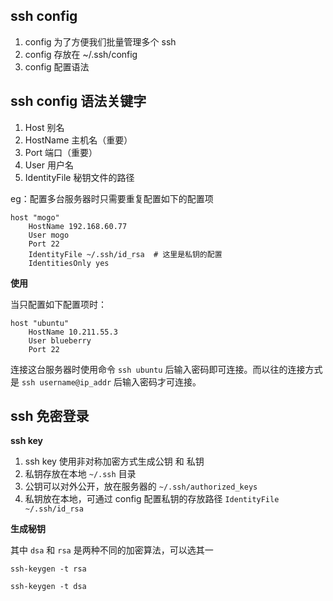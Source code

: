 ## ssh config 

1. config 为了方便我们批量管理多个 ssh
2. config 存放在 ~/.ssh/config
3. config 配置语法

## ssh config 语法关键字

1. Host 别名
2. HostName 主机名（重要）
3. Port 端口（重要）
4. User 用户名
5. IdentityFile 秘钥文件的路径

eg：配置多台服务器时只需要重复配置如下的配置项

```
host "mogo"
	HostName 192.168.60.77
	User mogo
	Port 22
	IdentityFile ~/.ssh/id_rsa  # 这里是私钥的配置
	IdentitiesOnly yes
```

**使用**

当只配置如下配置项时：

```
host "ubuntu"
    HostName 10.211.55.3
    User blueberry
    Port 22
```

连接这台服务器时使用命令  `ssh ubuntu`  后输入密码即可连接。而以往的连接方式是 `ssh username@ip_addr` 后输入密码才可连接。



## ssh 免密登录

**ssh key**

1. ssh key 使用非对称加密方式生成公钥 和 私钥
2. 私钥存放在本地 `~/.ssh` 目录
3. 公钥可以对外公开，放在服务器的 `~/.ssh/authorized_keys`
4. 私钥放在本地，可通过 config 配置私钥的存放路径 `IdentityFile ~/.ssh/id_rsa`

**生成秘钥**

其中 `dsa` 和 `rsa` 是两种不同的加密算法，可以选其一

`ssh-keygen -t rsa`

`ssh-keygen -t dsa`









